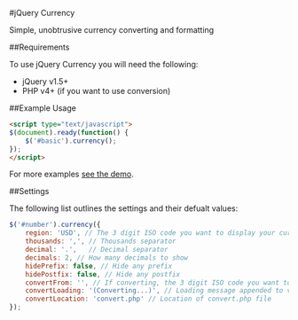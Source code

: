 #jQuery Currency

Simple, unobtrusive currency converting and formatting

##Requirements

To use jQuery Currency you will need the following:

* jQuery v1.5+
* PHP v4+ (if you want to use conversion)

##Example Usage
```html
<script type="text/javascript">
$(document).ready(function() {
    $('#basic').currency();
});
</script>
```

For more examples [see the demo](http://dev7studios.com/demo/jquery-currency).
    
##Settings

The following list outlines the settings and their defualt values:
```javascript
$('#number').currency({
    region: 'USD', // The 3 digit ISO code you want to display your currency in
    thousands: ',', // Thousands separator
    decimal: '.',   // Decimal separator
    decimals: 2, // How many decimals to show
    hidePrefix: false, // Hide any prefix
    hidePostfix: false, // Hide any postfix
    convertFrom: '', // If converting, the 3 digit ISO code you want to convert from,
    convertLoading: '(Converting...)', // Loading message appended to values while converting
    convertLocation: 'convert.php' // Location of convert.php file
});
```
